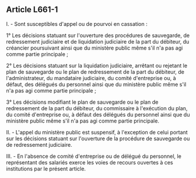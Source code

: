 Article L661-1
----
I. - Sont susceptibles d'appel ou de pourvoi en cassation :

1° Les décisions statuant sur l'ouverture des procédures de sauvegarde, de
redressement judiciaire et de liquidation judiciaire de la part du débiteur, du
créancier poursuivant ainsi que du ministère public même s'il n'a pas agi comme
partie principale ;

2° Les décisions statuant sur la liquidation judiciaire, arrêtant ou rejetant le
plan de sauvegarde ou le plan de redressement de la part du débiteur, de
l'administrateur, du mandataire judiciaire, du comité d'entreprise ou, à défaut,
des délégués du personnel ainsi que du ministère public même s'il n'a pas agi
comme partie principale ;

3° Les décisions modifiant le plan de sauvegarde ou le plan de redressement de
la part du débiteur, du commissaire à l'exécution du plan, du comité
d'entreprise ou, à défaut des délégués du personnel ainsi que du ministère
public même s'il n'a pas agi comme partie principale.

II. - L'appel du ministère public est suspensif, à l'exception de celui portant
sur les décisions statuant sur l'ouverture de la procédure de sauvegarde ou de
redressement judiciaire.

III. - En l'absence de comité d'entreprise ou de délégué du personnel, le
représentant des salariés exerce les voies de recours ouvertes à ces
institutions par le présent article.
